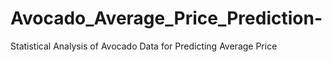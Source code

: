 # Avocado_Average_Price_Prediction-
Statistical Analysis of Avocado Data for Predicting Average Price
